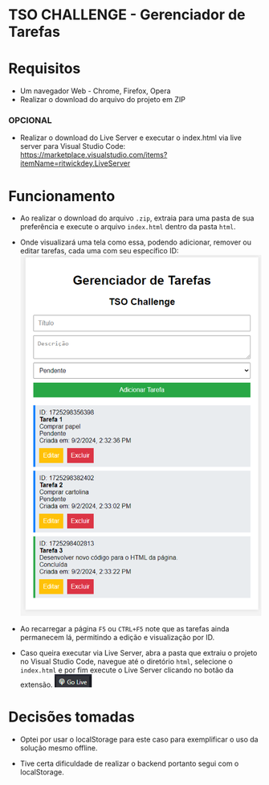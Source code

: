 # TSO CHALLENGE - Gerenciador de Tarefas

Requisitos
==========
- Um navegador Web - Chrome, Firefox, Opera
- Realizar o download do arquivo do projeto em ZIP

### OPCIONAL

- Realizar o download do Live Server e executar o index.html via live server para Visual Studio Code: https://marketplace.visualstudio.com/items?itemName=ritwickdey.LiveServer

Funcionamento
=============

- Ao realizar o download do arquivo ```.zip```, extraia para uma pasta de sua preferência e execute o arquivo ```index.html``` dentro da pasta ```html```.

- Onde visualizará uma tela como essa, podendo adicionar, remover ou editar tarefas, cada uma com seu específico ID:
![task-mngr-screen](./images/image-2.png)

- Ao recarregar a página ```F5``` ou ```CTRL+F5``` note que as tarefas ainda permanecem lá, permitindo a edição e visualização por ID.

- Caso queira executar via Live Server, abra a pasta que extraiu o projeto no Visual Studio Code, navegue até o diretório ```html```, selecione o ```index.html``` e por fim execute o Live Server clicando no botão da extensão. ![live-server-extension](./images/image.png)

Decisões tomadas
================

- Optei por usar o localStorage para este caso para exemplificar o uso da solução mesmo offline.

- Tive certa dificuldade de realizar o backend portanto segui com o localStorage.